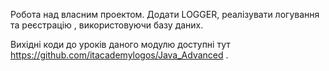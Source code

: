 Робота над власним проектом. Додати LOGGER, реалізувати логування та реєстрацію , використовуючи базу даних. 

Вихідні коди до уроків даного модулю доступні тут https://github.com/itacademylogos/Java_Advanced .
